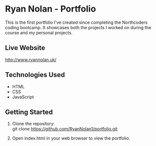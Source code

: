 # Ryan Nolan - Portfolio

This is the first portfolio I've created since completing the Northcoders coding bootcamp. It showcases both the projects I worked on during the course and my personal projects.

## Live Website

http://www.ryannolan.uk/

## Technologies Used

- HTML
- CSS
- JavaScript

## Getting Started

1. Clone the repository:
   <br>git clone https://github.com/RyanNolan1/portfolio.git

2. Open index.html in your web browser to view the portfolio.








